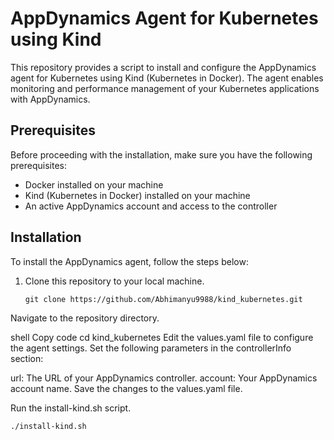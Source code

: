 # AppDynamics Agent for Kubernetes using Kind

This repository provides a script to install and configure the AppDynamics agent for Kubernetes using Kind (Kubernetes in Docker). The agent enables monitoring and performance management of your Kubernetes applications with AppDynamics.

## Prerequisites

Before proceeding with the installation, make sure you have the following prerequisites:

- Docker installed on your machine
- Kind (Kubernetes in Docker) installed on your machine
- An active AppDynamics account and access to the controller

## Installation

To install the AppDynamics agent, follow the steps below:

1. Clone this repository to your local machine.

   ```shell
   git clone https://github.com/Abhimanyu9988/kind_kubernetes.git
Navigate to the repository directory.

shell
Copy code
cd kind_kubernetes
Edit the values.yaml file to configure the agent settings. Set the following parameters in the controllerInfo section:

url: The URL of your AppDynamics controller.
account: Your AppDynamics account name.
Save the changes to the values.yaml file.

Run the install-kind.sh script.

  ```shell
  ./install-kind.sh 


